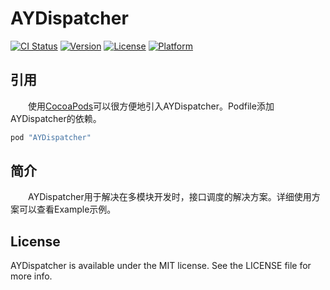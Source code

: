 # AYDispatcher

[![CI Status](http://img.shields.io/travis/alan-yeh/AYDispatcher.svg?style=flat)](https://travis-ci.org/alan-yeh/AYDispatcher)
[![Version](https://img.shields.io/cocoapods/v/AYDispatcher.svg?style=flat)](http://cocoapods.org/pods/AYDispatcher)
[![License](https://img.shields.io/cocoapods/l/AYDispatcher.svg?style=flat)](http://cocoapods.org/pods/AYDispatcher)
[![Platform](https://img.shields.io/cocoapods/p/AYDispatcher.svg?style=flat)](http://cocoapods.org/pods/AYDispatcher)

## 引用
　　使用[CocoaPods](http://cocoapods.org)可以很方便地引入AYDispatcher。Podfile添加AYDispatcher的依赖。

```ruby
pod "AYDispatcher"
```

## 简介
　　AYDispatcher用于解决在多模块开发时，接口调度的解决方案。详细使用方案可以查看Example示例。

## License

AYDispatcher is available under the MIT license. See the LICENSE file for more info.
